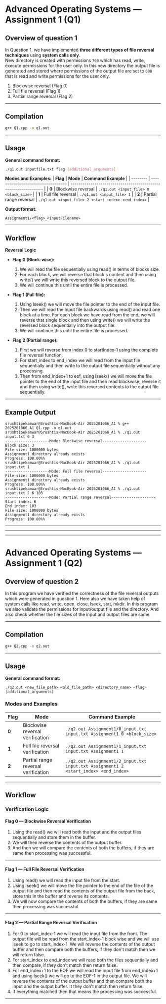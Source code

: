 # Advanced Operating Systems — Assignment 1 (Q1)

## Overview of question 1

In Question 1, we have implemented **three different types of file reversal techniques** using **system calls only**.     
New directory is created with permissions `700` which has read, write, execute permissions for the user only.
In this new directory the output file is generated and stored where permissions of the output file are set to `600` that is read and write permissions for the user only.

1. Blockwise reversal (Flag 0)
2. Full file reversal (Flag 1)
3. Partial range reversal (Flag 2) 

---

## Compilation

```bash
g++ Q1.cpp -o q1.out
````

---

## Usage

**General command format:**

```bash
./q1.out inputfile.txt flag [additional_arguments]
```

**Modes and Examples:**
| **Flag** | **Mode**                            | **Command Example**                                              |
| -------- | ----------------------------------- | ---------------------------------------------------------------- |
| **0**    | Blockwise reversal     | `./q1.out <input_file> 0 <block_size>`  |
| **1**    | Full file reversal     | `./q1.out <input_file> 1`       |
| **2**    | Partial range reversal | `./q1.out <input_file> 2 <start_index> <end_index>`  |

**Output format:**

```
Assignment1/<flag>_<inputFilename>
```

---

## Workflow

**Reversal Logic**

   * **Flag 0 (Block-wise):**

        1. We will read the file sequentially using read() in terms of blocks size.
        2. For each block, we will reverse that block's content and then using write() we will write this reversed block to the output file.
        3. We will continue this until the entire file is processed.

   * **Flag 1 (Full file):**

        1. Using lseek() we will move the file pointer to the end of the input file.
        2. Then we will read the input file backwards using read() and read one block at a time. For each block we have read from the end, we will reverse that single block and then using write() we will write the reversed block sequentially into the output file.
        3. We will continue this until the entire file is processed.

   * **Flag 2 (Partial range):**

        1. First we will reverse from index 0 to startIndex-1 using the complete file reversal function.
        2. For start_index to end_index we will read from the input file sequentially and then write to the output file sequentially without any processing.
        3. Then from end_index+1 to eof, using lseek() we will move the file pointer to the end of the input file and then read blockwise, reverse it and then using write(), write this reversed contents to the output file sequentially.

---

## Example Output

```
srushtipekamwar@Srushtis-MacBook-Air 2025201066_A1 % g++ 2025201066_A1_Q1.cpp -o q1.out
srushtipekamwar@Srushtis-MacBook-Air 2025201066_A1 % ./q1.out input.txt 0 3            
--------------------Mode: Blockwise reversal--------------------
Block size: 3
File size: 1000000 bytes
Assignment1 directory already exists
Progress: 100.00%%                                                                                                     
srushtipekamwar@Srushtis-MacBook-Air 2025201066_A1 % ./q1.out input.txt 1  
--------------------Mode: Full file reversal--------------------
File size: 1000000 bytes
Assignment1 directory already exists
Progress: 100.00%%                                                                                                     
srushtipekamwar@Srushtis-MacBook-Air 2025201066_A1 % ./q1.out input.txt 2 6 103
--------------------Mode: Partial range reversal--------------------
Start index: 6
End index: 103
File size: 1000000 bytes
Assignment1 directory already exists
Progress: 100.00%%                                     
```

---
---
---
# **Advanced Operating Systems — Assignment 1 (Q2)**

## **Overview of question 2**

In this program we have verified the correctness of the file reversal outputs which were generated in question 1. Here also we have taken help of system calls like read, write, open, close, lseek, stat, mkdir. 
In this program we also validate the permissions for input/output file and the directory. And also check whether the file sizes of the input and output files are same.

---

## **Compilation**

```bash
g++ Q2.cpp -o q2.out
```

---

## **Usage**

**General command format:**

```
./q2.out <new_file_path> <old_file_path> <directory_name> <flag> [additional_arguments]
```

### **Modes and Examples**

| **Flag** | **Mode**                            | **Command Example**                                              |
| -------- | ----------------------------------- | ---------------------------------------------------------------- |
| **0**    | Blockwise reversal verification     | `./q2.out Assignment1/0_input.txt input.txt Assignment1 0 <block_size>`  |
| **1**    | Full file reversal verification     | `./q2.out Assignment1/1_input.txt input.txt Assignment1 1`       |
| **2**    | Partial range reversal verification | `./q2.out Assignment1/2_input.txt input.txt Assignment1 2 <start_index> <end_index>` |

---

## **Workflow**

### Verification Logic

#### **Flag 0 — Blockwise Reversal Verification**

1. Using the read() we will read both the input and the output files sequentially and store them in the buffer.
2. We will then reverse the contents of the output buffer.
3. And then we will compare the contents of both the buffers, if they are same then processing was successful.

---

#### **Flag 1 — Full File Reversal Verification**

1. Using read() we will read the input file from the start.
2. Using lseek() we will move the file pointer to the end of the file of the output file and then read the contents of the output file from the back, store this in the buffer and reverse its contents.
2. We will now compare the contents of both the buffers, if they are same then processing was successful.

---

#### **Flag 2 — Partial Range Reversal Verification**

1. For 0 to start_index-1 we will read the input file from the front. The output file will be read from the start_index-1 block wise and we will use lseek to go to start_index-1. We will reverse the contents of the output buffer and then compare both the buffers, if they don't match then we will return false.
2. For start_index to end_index we will read both the files sequentially and then compare, if they don't match then return false.
3. For end_index+1 to the EOF we will read the input file from end_index+1 and using lseek() we will go to the EOF-1 in the output file. We will reverse the contents of the output buffer and then compare both the input and the output buffer. It they don't match then return false.
4. If everything matched then that means the processing was successful.

---